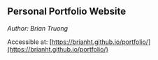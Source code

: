## Personal Portfolio Website

*Author: Brian Truong*

Accessible at: [https://brianht.github.io/portfolio/](https://brianht.github.io/portfolio/)